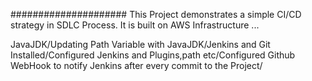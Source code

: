 #####################
This Project demonstrates a simple CI/CD strategy in SDLC Process.
It is built on AWS Infrastructure ...







JavaJDK/Updating Path Variable with JavaJDK/Jenkins and Git Installed/Configured Jenkins and Plugins,path etc/Configured Github WebHook to notify Jenkins after every commit to the Project/
